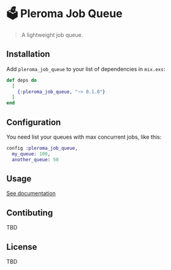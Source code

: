 # 🗳 Pleroma Job Queue

> A lightweight job queue.

## Installation

Add `pleroma_job_queue` to your list of dependencies in `mix.exs`:

```elixir
def deps do
  [
    {:pleroma_job_queue, "~> 0.1.0"}
  ]
end
```

## Configuration

You need list your queues with max concurrent jobs, like this:

```elixir
config :pleroma_job_queue,
  my_queue: 100,
  another_queue: 50
```


## Usage

[See documentation](http://hexdocs.pm/pleroma_job_queue)

## Contibuting

TBD

## License

TBD
